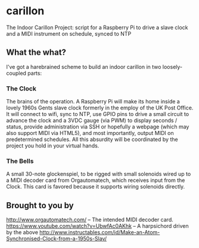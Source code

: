 # carillon
The Indoor Carillon Project: script for a Raspberry Pi to drive a slave clock and a MIDI instrument on schedule, synced to NTP

## What the what?
I've got a harebrained scheme to build an indoor carillon in two loosely-coupled parts:

### The Clock
The brains of the operation. A Raspberry Pi will make its home inside a lovely 1960s Gents slave clock formerly in the employ of the UK Post Office. It will connect to wifi, sync to NTP, use GPIO pins to drive a small circuit to advance the clock and a 3VDC gauge (via PWM) to display seconds / status, provide administration via SSH or hopefully a webpage (which may also support MIDI via HTML5), and most importantly, output MIDI on predetermined schedules. All this absurdity will be coordinated by the project you hold in your virtual hands.

### The Bells
A small 30-note glockenspiel, to be rigged with small solenoids wired up to a MIDI decoder card from Orgautomatech, which receives input from the Clock. This card is favored because it supports wiring solenoids directly.

## Brought to you by
http://www.orgautomatech.com/ – The intended MIDI decoder card.
https://www.youtube.com/watch?v=UbwfAc0AKhk – A harpsichord driven by the above
http://www.instructables.com/id/Make-an-Atom-Synchronised-Clock-from-a-1950s-Slav/